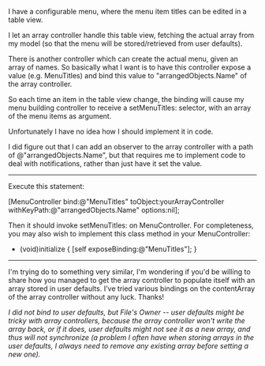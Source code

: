 I have a configurable menu, where the menu item titles can be edited in a table view.

I let an array controller handle this table view, fetching the actual array from my model (so that the menu will be stored/retrieved from user defaults).

There is another controller which can create the actual menu, given an array of names. So basically what I want is to have this controller expose a value (e.g. MenuTitles) and bind this value to "arrangedObjects.Name" of the array controller.

So each time an item in the table view change, the binding will cause my menu building controller to receive a setMenuTitles: selector, with an array of the menu items as argument.

Unfortunately I have no idea how I should implement it in code.

I did figure out that I can add an observer to the array controller with a path of @"arrangedObjects.Name", but that requires me to implement code to deal with notifications, rather than just have it set the value.

----
Execute this statement:
    
[MenuController bind:@"MenuTitles" toObject:yourArrayController withKeyPath:@"arrangedObjects.Name" options:nil];

Then it should invoke setMenuTitles: on MenuController. For completeness, you may also wish to implement this class method in your MenuController:
    
+ (void)initialize
{
   [self exposeBinding:@"MenuTitles"];
}


----
I'm trying do to something very similar, I'm wondering if you'd be willing to share how you managed to get the array controller to populate itself with an array stored in user defaults.  I've tried various bindings on the contentArray of the array controller without any luck.  Thanks!

*I did not bind to user defaults, but File's Owner -- user defaults might be tricky with array controllers, because the array controller won't write the array back, or if it does, user defaults might not see it as a new array, and thus will not synchronize (a problem I often have when storing arrays in the user defaults, I always need to remove any existing array before setting a new one).*
